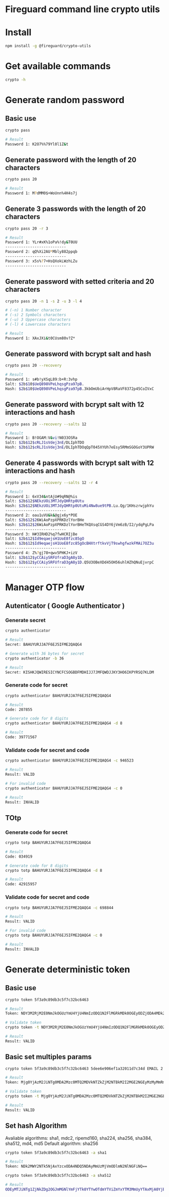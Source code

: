 # Fireguard command line crypto utils

# Install

```bash
npm install -g @fireguard/crypto-utils
```

# Get available commands
```bash
crypto -h
```

# Generate random password

## Basic use
``` bash
crypto pass

# Result
Password 1: K2O7%%79Yl0l1Z&t
```

## Generate password with the length of 20 characters
```bash
crypto pass 20

# Result
Password 1: M?dMM0$+WoUnn%4H4s7j
```

## Generate 3 passwords with the length of 20 characters
```bash
crypto pass 20 -r 3

# Result
Password 1: YLr#xK%1oPa%!dy&T0UU
---------------------------
Password 2: qQ%Xi2AU*Mbly882ppqb
---------------------------
Password 3: x5s%?7+HsQXokLWzhLZu
---------------------------
```

## Generate password with setted criteria and 20 characters
```bash
crypto pass 20 -n 1 -s 2 -u 3 -l 4

# (-n) 1 Number character
# (-s) 2 Symbols characters
# (-u) 3 Uppercase characters
# (-l) 4 Lowercase characters

# Result
Password 1: XAxJXi&t0CUsm80v?Z*
```

## Generate password with bcrypt salt and hash
```bash
crypto pass 20 --recovery

# Result
Password 1: s#b!yXSqL89:b+R:3vhp
Salt: $2b$10$UeQ898VPeLhqsgPza97pB.
Hash: $2b$10$UeQ898VPeLhqsgPza97pB.3kbOmUbiArHpV8RaVF8372p45CoIVxC
```

## Generate password with bcrypt salt with 12 interactions and hash
```bash
crypto pass 20 --recovery --salts 12

# Result
Password 1: B!OGAM:V&vi!N033OSRa
Salt: $2b$12$cRLJ1sVdej3nE/DLIphTDO
Hash: $2b$12$cRLJ1sVdej3nE/DLIphTDOqQpT045XYUh7eEsy5RMmSGOGoY3UPRW
```

## Generate 4 passwords with bcrypt salt with 12 interactions and hash
``` bash
crypto pass 20 --recovery --salts 12 -r 4

# Result
Password 1: 6xV34&ntAjU#9qRN@%is
Salt: $2b$12$NEkzUOi3MTJdyQHRtp0Utu
Hash: $2b$12$NEkzUOi3MTJdyQHRtp0UtuMi4Nw8ue9tPB.Lu.Qg/1KHszrwjphYu
---------------------------
Password 2: oau1uVU&k&@gjx6y*POE
Salt: $2b$12$26WiAoPzpXPRKDzlYorBHe
Hash: $2b$12$26WiAoPzpXPRKDzlYorBHeTKQXsqCGS4DY6jVm6zB/I2/ydqPgLPa
---------------------------
Password 3: H#3IRHD2%q7fwHCRIjBe
Salt: $2b$12$Id9eqaejsH1UoE8fzc85gO
Hash: $2b$12$Id9eqaejsH1UoE8fzc85gOcBHXtrftkvVjT9swhgfwzkFMAi7OZ3u
---------------------------
Password 4: Z%?gj78+qwv5PHKJ+izV
Salt: $2b$12$yCCAiySRFUfraD3gA8y1D.
Hash: $2b$12$yCCAiySRFUfraD3gA8y1D.Q5U3OBeXDd45OH56uhlHZhQNuEjvrpC
---------------------------
```

# Manager OTP flow

## Autenticator ( Google Authenticator )

### Generate secret
``` bash
crypto authenticator

# Result
Secret: BAHUYURJJA7F6EJ5IFME2QAQG4

# Generate with 36 bytes for secret
crypto authenticator -b 36

# Result
Secret: KISHKJQWIRESICYNCFCSOGBDFMDHIJJ7JMFQWDJJKY3HO6IKPYRSQ7KLDM
```

### Generate code for secret
``` bash
crypto authenticator BAHUYURJJA7F6EJ5IFME2QAQG4

# Result
Code: 207855

# Generate code for 8 digits
crypto authenticator BAHUYURJJA7F6EJ5IFME2QAQG4 -d 8

# Result
Code: 39771567
```

### Validate code for secret and code
``` bash
crypto authenticator BAHUYURJJA7F6EJ5IFME2QAQG4 -c 946523

# Result
Result: VALID

# For invalid code
crypto authenticator BAHUYURJJA7F6EJ5IFME2QAQG4 -c 0

# Result
Result: INVALID
```

## TOtp

### Generate code for secret
``` bash
crypto totp BAHUYURJJA7F6EJ5IFME2QAQG4

# Result
Code: 034919

# Generate code for 8 digits
crypto totp BAHUYURJJA7F6EJ5IFME2QAQG4 -d 8

# Result
Code: 42915957
```

### Validate code for secret and code
``` bash
crypto totp BAHUYURJJA7F6EJ5IFME2QAQG4 -c 698844

# Result
Result: VALID

# For invalid code
crypto totp BAHUYURJJA7F6EJ5IFME2QAQG4 -c 0

# Result
Result: INVALID
```

# Generate deterministic token

## Basic use
``` bash
crypto token 5f3a9c89db3c5f7c32bc6463

# Result
Token: NDY3M2RjM2E0NmJkOGUzYmU4YjU4NmIzODQ1N2FlMGRkMDk0OGEyODZjODA4MDk2OTIwZTY5ZmIzOTViYjU4ZQ==

# Validate token
crypto token -t NDY3M2RjM2E0NmJkOGUzYmU4YjU4NmIzODQ1N2FlMGRkMDk0OGEyODZjODA4MDk2OTIwZTY5ZmIzOTViYjU4ZQ== 5f3a9c89db3c5f7c32bc6463

# Result
Result: VALID
```

## Basic set multiples params
``` bash
crypto token 5f3a9c89db3c5f7c32bc6463 5dee6e906ef1a32011d7c34d EMAIL 2

# Result
Token: Mjg0YjAzM2JiNTg0MDA2Mzc0MTQ2MDVkNTZkZjM2NTBkM2I2MGE2NGEyMzMyMmRmMDQ5M2VlNjE2YWE2YWM2Yg==

# Validate token
crypto token -t Mjg0YjAzM2JiNTg0MDA2Mzc0MTQ2MDVkNTZkZjM2NTBkM2I2MGE2NGEyMzMyMmRmMDQ5M2VlNjE2YWE2YWM2Yg== 5f3a9c89db3c5f7c32bc6463 5dee6e906ef1a32011d7c34d EMAIL 2

# Result
Result: VALID
```

## Set hash Algorithm

Avaliable algorithms: sha1, mdc2, ripemd160, sha224, sha256, sha384, sha512, md4, md5
Default algorithm: sha256

``` bash
crypto token 5f3a9c89db3c5f7c32bc6463 -a sha1

# Result
Token: NDk2MWY2NTk5NjAxYzcxODA4NDQ5NDAyMmUzMjVmODlmN2NlNGFiNQ==
```

``` bash
crypto token 5f3a9c89db3c5f7c32bc6463 -a sha512

# Result
ODEyMTJiNTg1ZjNkZDg2OGJmMGNlYmFjYTk0YTYwOTdmYTViZmYxYTM3MmUyYTAxMjA0YjBmMzU2NDI1M2ViODBiZTY1ZjA2OTQyMjc5ODAzOWViYTI4MmNjMzUwMGI4NDE3OGQ2YmZlMzRhOGVkYzQ0ZmY0OGM2MDAxMzgyZmU=
```
